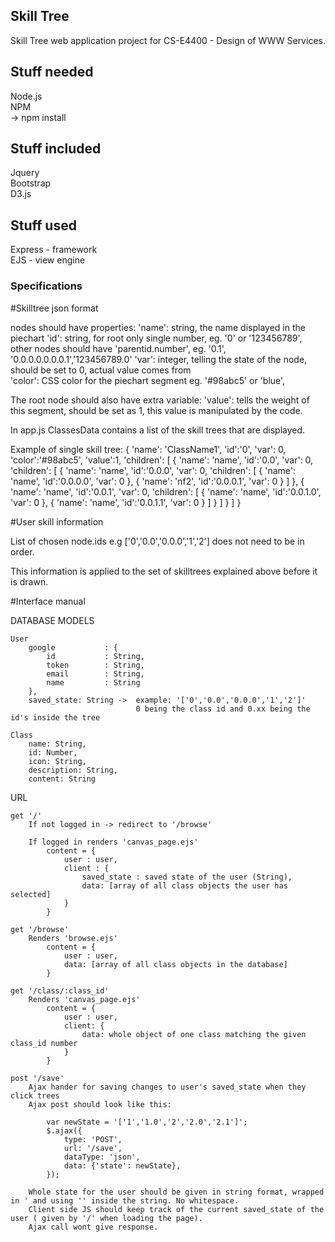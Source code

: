 ## Skill Tree

Skill Tree web application project for CS-E4400 - Design of WWW Services.

## Stuff needed
Node.js  
NPM  
	-> npm install

## Stuff included
Jquery  
Bootstrap  
D3.js

## Stuff used
Express - framework  
EJS - view engine  

### Specifications

#Skilltree json format

nodes should have properties:
'name': 	string, the name displayed in the piechart
'id': 		string, for root only single number, eg. '0' or '123456789', other nodes should have 'parentid.number', eg. '0.1', '0.0.0.0.0.0.0.1','123456789.0'
'var': 		integer, telling the state of the node, should be set to 0, actual value comes from  
'color':	CSS color for the piechart segment eg. '#98abc5' or 'blue',

The root node should also have extra variable:
'value': 	tells the weight of this segment, should be set as 1, this value is manipulated by the code.

In app.js ClassesData contains a list of the skill trees that are displayed.

Example of single skill tree:
{
	'name': 'ClassName1',
	'id':'0',
	'var': 0,
	'color':'#98abc5',
	'value':1,
	'children': [
		{
		'name': 'name',
		'id':'0.0',
		'var': 0,
		'children': [
			{
			'name': 'name',
			'id':'0.0.0',
			'var': 0,
			'children': [
				{
				'name': 'name',
				'id':'0.0.0.0',
				'var': 0
				},
				{
				'name': 'nf2',
				'id':'0.0.0.1',
				'var': 0
				}
			]
			},
			{
			'name': 'name',
			'id':'0.0.1',
			'var': 0,
			'children': [
				{
				'name': 'name',
				'id':'0.0.1.0',
				'var': 0
				},
				{
				'name': 'name',
				'id':'0.0.1.1',
				'var': 0
				}
			]
			}
		]
		}
	]
}

#User skill information

List of chosen node.ids e.g ['0','0.0','0.0.0','1','2']
does not need to be in order.

This information is applied to the set of skilltrees explained above before it is drawn.




#Interface manual

DATABASE MODELS

	User
		google           : {
	        id           : String,
	        token        : String,
	        email        : String,
	        name         : String
	    },
		saved_state: String -> 	example: '['0','0.0','0.0.0','1','2']'
								0 being the class id and 0.xx being the id's inside the tree	

	Class	
		name: String,
		id: Number,
		icon: String,
		description: String,
		content: String


URL

	get '/'
		If not logged in -> redirect to '/browse'

		If logged in renders 'canvas_page.ejs'
			content = {
				user : user,
				client : {
					saved_state : saved state of the user (String),
					data: [array of all class objects the user has selected]
				}
			}

	get '/browse'
		Renders 'browse.ejs'
			content = {
				user : user,
				data: [array of all class objects in the database]
			}

	get '/class/:class_id'
		Renders 'canvas_page.ejs'
			content = {
				user : user,
				client: {
					data: whole object of one class matching the given class_id number
				}
			}	

	post '/save'
		Ajax hander for saving changes to user's saved_state when they click trees
		Ajax post should look like this:

			var newState = '['1','1.0','2','2.0','2.1']';
			$.ajax({
		        type: 'POST',
		        url: '/save',
		        dataType: 'json',
		        data: {'state': newState},
			});

		Whole state for the user should be given in string format, wrapped in ' and using '' inside the string. No whitespace.
		Client side JS should keep track of the current saved_state of the user ( given by '/' when loading the page).
		Ajax call wont give response.






